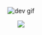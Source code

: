 <!-- Cool animated dev GIF -->
<p align="center">
  <img src="https://th.bing.com/th/id/R.f238f3d873258f1ce2964c38076ca06e?rik=9sYdceOP2R4cOg&riu=http%3a%2f%2f31.media.tumblr.com%2fad322fb78c9bdbc4b486cf6d5ed774e6%2ftumblr_msubwgzr7o1qhjjmfo1_500.gif&ehk=QVepmkJE1GaS1wzxlJD0KwnHxnxad6edFTwaXWLP%2fJc%3d&risl=&pid=ImgRaw&r=0" alt="dev gif" />
</p>

<!-- GitHub Stats -->
<p align="center">
  <img src="https://github-readme-streak-stats.herokuapp.com?user=KevinAllegretti&theme=radical" />
</p>
